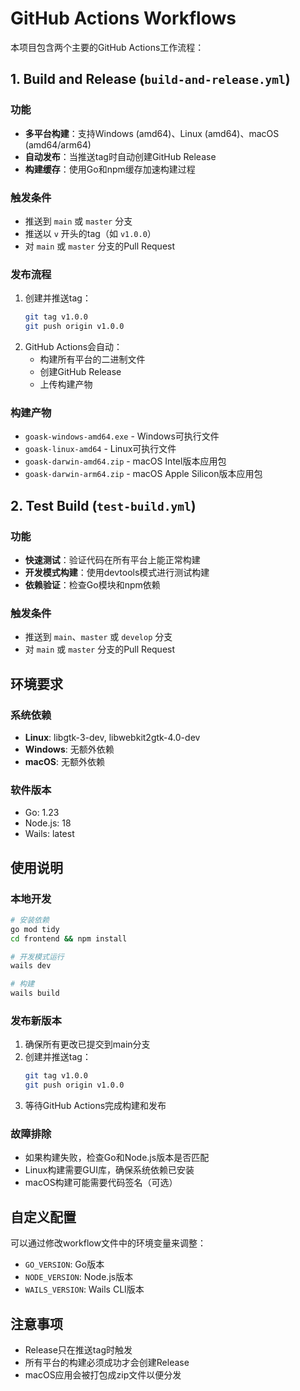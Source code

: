 # GitHub Actions Workflows

本项目包含两个主要的GitHub Actions工作流程：

## 1. Build and Release (`build-and-release.yml`)

### 功能
- **多平台构建**：支持Windows (amd64)、Linux (amd64)、macOS (amd64/arm64)
- **自动发布**：当推送tag时自动创建GitHub Release
- **构建缓存**：使用Go和npm缓存加速构建过程

### 触发条件
- 推送到 `main` 或 `master` 分支
- 推送以 `v` 开头的tag（如 `v1.0.0`）
- 对 `main` 或 `master` 分支的Pull Request

### 发布流程
1. 创建并推送tag：
   ```bash
   git tag v1.0.0
   git push origin v1.0.0
   ```
2. GitHub Actions会自动：
   - 构建所有平台的二进制文件
   - 创建GitHub Release
   - 上传构建产物

### 构建产物
- `goask-windows-amd64.exe` - Windows可执行文件
- `goask-linux-amd64` - Linux可执行文件
- `goask-darwin-amd64.zip` - macOS Intel版本应用包
- `goask-darwin-arm64.zip` - macOS Apple Silicon版本应用包

## 2. Test Build (`test-build.yml`)

### 功能
- **快速测试**：验证代码在所有平台上能正常构建
- **开发模式构建**：使用devtools模式进行测试构建
- **依赖验证**：检查Go模块和npm依赖

### 触发条件
- 推送到 `main`、`master` 或 `develop` 分支
- 对 `main` 或 `master` 分支的Pull Request

## 环境要求

### 系统依赖
- **Linux**: libgtk-3-dev, libwebkit2gtk-4.0-dev
- **Windows**: 无额外依赖
- **macOS**: 无额外依赖

### 软件版本
- Go: 1.23
- Node.js: 18
- Wails: latest

## 使用说明

### 本地开发
```bash
# 安装依赖
go mod tidy
cd frontend && npm install

# 开发模式运行
wails dev

# 构建
wails build
```

### 发布新版本
1. 确保所有更改已提交到main分支
2. 创建并推送tag：
   ```bash
   git tag v1.0.0
   git push origin v1.0.0
   ```
3. 等待GitHub Actions完成构建和发布

### 故障排除
- 如果构建失败，检查Go和Node.js版本是否匹配
- Linux构建需要GUI库，确保系统依赖已安装
- macOS构建可能需要代码签名（可选）

## 自定义配置

可以通过修改workflow文件中的环境变量来调整：
- `GO_VERSION`: Go版本
- `NODE_VERSION`: Node.js版本  
- `WAILS_VERSION`: Wails CLI版本

## 注意事项
- Release只在推送tag时触发
- 所有平台的构建必须成功才会创建Release
- macOS应用会被打包成zip文件以便分发
